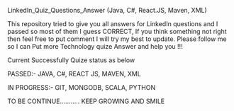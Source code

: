 LinkedIn_Quiz_Questions_Answer (Java, C#, React.JS, Maven, XML)

This repository tried to give you all answers for LinkedIn questions and I passed so most of them I guess CORRECT, If you think something not right then feel free to put comment I will try my best to update. Please follow me so I can Put more Technology quize Answer and help you !!!

Current Successfully Quize status as below

PASSED:- JAVA, C#, REACT JS, MAVEN, XML

IN PROGRESS:- GIT, MONGODB, SCALA, PYTHON

TO BE CONTINUE........... KEEP GROWING AND SMILE
